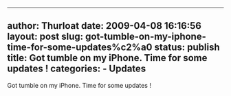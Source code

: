 --------------------------------------------------------------------------------
author: Thurloat
date: 2009-04-08 16:16:56
layout: post
slug: got-tumble-on-my-iphone-time-for-some-updates%c2%a0
status: publish
title: Got tumble on my iPhone. Time for some updates !
categories:
    - Updates
--------------------------------------------------------------------------------

Got tumble on my iPhone. Time for some updates !
